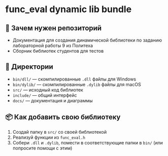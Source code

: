 # func_eval dynamic lib bundle

## 🚀 Зачем нужен репозиторий
- Документация для создания динамической библиотеки по заданию лабораторной работы 9 из Политеха
- Сборник библиотек студентов для тестов

## 📁 Директории

- `bin/dll/` — скомпилированные `.dll` файлы для Windows
- `bin/dylib/` — скомпилированные `.dylib` файлы для macOS
- `src/` — исходный код библиотек
- `include/` — общий интерфейс
- `docs/` — документация и диаграммы

## 📦 Как добавить свою библиотеку

1. Создай папку в `src/` со своей библиотекой
2. Реализуй функции из `func_eval.h`
3. Собери `.dll` и `.dylib`, помести в соответствующие папки в `bin/` (или попросите помощи с этим)
